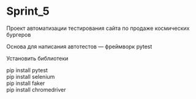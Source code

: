 # Sprint_5 

Проект автоматизации тестирования сайта по продаже космических бургеров

Основа для написания автотестов — фреймворк pytest

Установить библиотеки

pip install pytest     
pip install selenium    
pip install faker       
pip install chromedriver